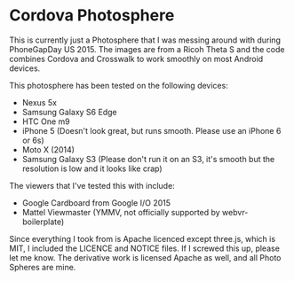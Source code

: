# Cordova Photosphere

This is currently just a Photosphere that I was messing around with during PhoneGapDay US 2015.  The images are from
a Ricoh Theta S and the code combines Cordova and Crosswalk to work smoothly on most Android devices.

This photosphere has been tested on the following devices:
* Nexus 5x
* Samsung Galaxy S6 Edge
* HTC One m9
* iPhone 5 (Doesn't look great, but runs smooth.  Please use an iPhone 6 or 6s)
* Moto X (2014)
* Samsung Galaxy S3 (Please don't run it on an S3, it's smooth but the resolution is low and it looks like crap)

The viewers that I've tested this with include:
* Google Cardboard from Google I/O 2015
* Mattel Viewmaster (YMMV, not officially supported by webvr-boilerplate)

Since everything I took from is Apache licenced except three.js, which is MIT, I included the LICENCE and NOTICE files.  If I screwed this
up, please let me know.  The derivative work is licensed Apache as well, and all Photo Spheres are mine.

